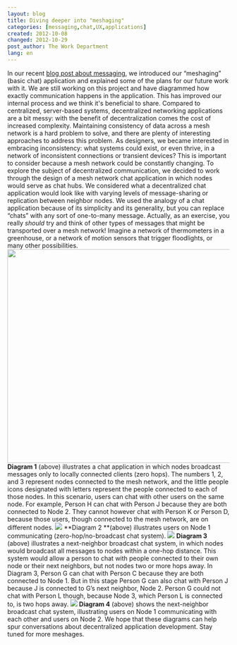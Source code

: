 ```yaml
---
layout: blog
title: Diving deeper into "meshaging"
categories: [messaging,chat,UX,applications]
created: 2012-10-08
changed: 2012-10-29
post_author: The Work Department
lang: en
---
```

  In our recent <a href="https://commotionwireless.net/blog/exploring-meshaging" target="_blank">blog post about messaging</a>, we introduced our &ldquo;meshaging&rdquo; (basic chat) application and explained some of the plans for our future work with it. We are still working on this project and have diagrammed how exactly communication happens in the application. This has improved our internal process and we think it&#39;s beneficial to share.
Compared to centralized, server-based systems, decentralized networking applications are a bit messy: with the benefit of decentralization comes the cost of increased complexity. Maintaining consistency of data across a mesh network is a hard problem to solve, and there are plenty of interesting approaches to address this problem. As designers, we became interested in embracing inconsistency: what systems could exist, or even thrive, in a network of inconsistent connections or transient devices? This is important to consider because a mesh network could be constantly changing.
To explore the subject of decentralized communication, we decided to work through the design of a mesh network chat application in which nodes would serve as chat hubs. We considered what a decentralized chat application would look like with varying levels of message-sharing or replication between neighbor nodes.
We used the analogy of a chat application because of its simplicity and its generality, but you can replace &ldquo;chats&rdquo; with any sort of one-to-many message. Actually, as an exercise, you really <em>should</em> try and think of other types of messages that might be transported over a mesh network! Imagine a network of thermometers in a greenhouse, or a network of motion sensors that trigger floodlights, or many other possibilities.
<img alt="" class="decoded" src="/files/basic_chat_diagrams_for_blog_Artboard_1_0.png" style="width: 540px; height: 485px;" />
**Diagram 1** (above) illustrates a chat application in which nodes broadcast messages only to locally connected clients (zero hops). The numbers 1, 2, and 3 represent nodes connected to the mesh network, and the little people icons designated with letters represent the people connected to each of those nodes. In this scenario, users can chat with other users on the same node. For example, Person H can chat with Person J because they are both connected to Node 2. They cannot however chat with Person K or Person D, because those users, though connected to the mesh network, are on different nodes.
<img id="internal-source-marker_0.5773324861970599" src="/files/basic_chat_diagrams_for_blog_Artboard_2_0.png" />
**Diagram 2 **(above) illustrates users on Node 1 communicating (zero-hop/no-broadcast chat system).
<img id="internal-source-marker_0.5773324861970599" src="/files/basic_chat_diagrams_for_blog_Artboard_3_0.png" />
**Diagram 3** (above) illustrates a next-neighbor broadcast chat system, in which nodes would broadcast all messages to nodes within a one-hop distance. This system would allow a person to chat with people connected to their own node or their next neighbors, but not nodes two or more hops away. In Diagram 3, Person G can chat with Person C because they are both connected to Node 1. But in this stage Person G can also chat with Person J because J is connected to G&rsquo;s next neighbor, Node 2. Person G could not chat with Person L though, because Node 3, which Person L is connected to, is two hops away.
<img id="internal-source-marker_0.5773324861970599" src="/files/basic_chat_diagrams_for_blog_Artboard_4.png" />
**Diagram 4** (above) shows the next-neighbor broadcast chat system, illustrating users on Node 1 communicating with each other and users on Node 2.
We hope that these diagrams can help spur conversations about decentralized application development. Stay tuned for more meshages.
 
